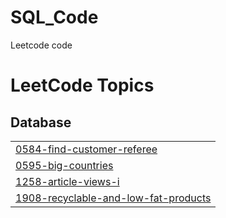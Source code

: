 # SQL_Code
Leetcode code

<!---LeetCode Topics Start-->
# LeetCode Topics
## Database
|  |
| ------- |
| [0584-find-customer-referee](https://github.com/shradhanaikwadi/SQL_Code/tree/master/0584-find-customer-referee) |
| [0595-big-countries](https://github.com/shradhanaikwadi/SQL_Code/tree/master/0595-big-countries) |
| [1258-article-views-i](https://github.com/shradhanaikwadi/SQL_Code/tree/master/1258-article-views-i) |
| [1908-recyclable-and-low-fat-products](https://github.com/shradhanaikwadi/SQL_Code/tree/master/1908-recyclable-and-low-fat-products) |
<!---LeetCode Topics End-->